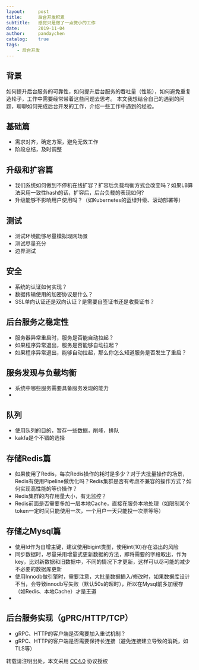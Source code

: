 ```yaml
---
layout:     post
title:      后台开发积累
subtitle:   感觉只是做了一点微小的工作
date:       2019-11-04
author:     pandaychen
catalog:    true
tags:
    - 后台开发
---
```


##  背景
如何提升后台服务的可靠性，如何提升后台服务的吞吐量（性能），如何避免重复造轮子，工作中需要经常带着这些问题去思考。
本文我想结合自己的遇到的问题，聊聊如何完成后台开发的工作，介绍一些工作中遇到的经验。

##  基础篇
-   需求对齐，确定方案，避免无效工作
-   阶段总结，及时调整

##  升级和扩容篇
-   我们系统如何做到不停机在线扩容？扩容后负载均衡方式会改变吗？如果LB算法采用一致性hash的话，扩容后，后台负载的表现如何?
-   升级能够不影响用户使用吗？（如Kubernetes的蓝绿升级、滚动部署等）

##  测试
-   测试环境能够尽量模拟现网场景
-   测试尽量充分
-   边界测试

##  安全
-   系统的认证如何实现？
-   数据传输使用的加密协议是什么？
-   SSL单向认证还是双向认证？是需要自签证书还是收费证书？

##  后台服务之稳定性
-   服务器异常重启时，服务是否能自动拉起？
-   如果程序异常退出，服务是否能够自动拉起？
-   如果程序异常退出，能够自动拉起，那么你怎么知道服务是否发生了重启？

##  服务发现与负载均衡
-   系统中哪些服务需要具备服务发现的能力
-   

##  队列
-   使用队列的目的，暂存一些数据，削峰，排队
-   kakfa是个不错的选择

##  存储Redis篇
-   如果使用了Redis，每次Redis操作的耗时是多少？对于大批量操作的场景，Redis有使用Pipeline做优化吗？Redis集群是否有考虑不兼容的操作方式？如何实现高性能的等价操作？
-   Redis集群的内存用量大小，有无监控？
-   Redis前面是否需要多加一层本地Cache，直接在服务本地处理（如限制某个token一定时间只能使用一次，一个用户一天只能投一次票等等）

##  存储之Mysql篇
-   使用Id作为自增主键，建议使用bigint类型，使用int(10)存在溢出的风险
-   同步数据时，尽量采用增量式更新数据的方法，即将需要的字段取出，作为key，比对新数据和旧数据中，不同的情况下才更新，这样可以尽可能的减少不必要的数据库更新
-   使用Innodb做引擎时，需要注意，大批量数据插入/修改时，如果数据库设计不当，会导致innodb写失败（默认50s的超时），所以在Mysql前多加缓存（如Redis、本地Cache）才是王道
-   

##  后台服务实现（gPRC/HTTP/TCP）
-   gRPC、HTTP的客户端是否需要加入重试机制？
-   gRPC、HTTP的客户端是否需要保持长连接（避免连接建立导致的消耗，如TLS等）

转载请注明出处，本文采用 [CC4.0](http://creativecommons.org/licenses/by-nc-nd/4.0/) 协议授权